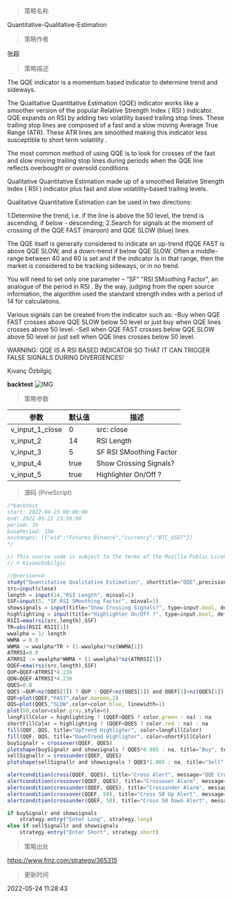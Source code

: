 
> 策略名称

Quantitative-Qualitative-Estimation

> 策略作者

张超

> 策略描述

The QQE indicator is a momentum based indicator to determine trend and sideways.

The Qualitative Quantitative Estimation (QQE) indicator works like a smoother version of the popular Relative Strength Index ( RSI ) indicator. QQE expands on RSI by adding two volatility based trailing stop lines. These trailing stop lines are composed of a fast and a slow moving Average True Range (ATR). These ATR lines are smoothed making this indicator less susceptible to short term volatility .

The most common method of using QQE is to look for crosses of the fast and slow moving trailing stop lines during periods when the QQE line reflects overbought or oversold conditions

Qualitative Quantitative Estimation made up of a smoothed Relative Strength Index ( RSI ) indicator plus fast and slow volatility-based trailing levels.

Qualitative Quantitative Estimation can be used in two directions:

1.Determine the trend, i.e. if the line is above the 50 level, the trend is ascending, if below - descending;
2.Search for signals at the moment of crossing of the QQE FAST (maroon) and QQE SLOW (blue) lines.


The QQE itself is generally considered to indicate an up-trend ifQQE FAST is above QQE SLOW, and a down-trend if below QQE SLOW.
Often a middle-range between 40 and 60 is set and if the indicator is in that range, then the market is considered to be tracking sideways, or in no trend.


You will need to set only one parameter – “SF” "RSI SMoothing Factor", an analogue of the period in RSI .
By the way, judging from the open source information, the algorithm used the standard strength index with a period of 14 for calculations.


Various signals can be created from the indicator such as:
-Buy when QQE FAST crosses above QQE SLOW below 50 level or just buy when QQE lines crosses above 50 level.
-Sell when QQE FAST crosses below QQE SLOW above 50 level or just sell when QQE lines crosses below 50 level.


WARNING: QQE IS A RSI BASED INDICATOR SO THAT IT CAN TRIGGER FALSE SIGNALS DURING DIVERGENCES!

Kıvanç Özbilgiç

**backtest**
 ![IMG](https://www.fmz.com/upload/asset/1002a1c2c6624b925ae.png) 

> 策略参数



|参数|默认值|描述|
|----|----|----|
|v_input_1_close|0|src: close|high|low|open|hl2|hlc3|hlcc4|ohlc4|
|v_input_2|14|RSI Length|
|v_input_3|5|SF RSI SMoothing Factor|
|v_input_4|true|Show Crossing Signals?|
|v_input_5|true|Highlighter On/Off ?|


> 源码 (PineScript)

``` javascript
/*backtest
start: 2022-04-23 00:00:00
end: 2022-05-22 23:59:00
period: 1h
basePeriod: 15m
exchanges: [{"eid":"Futures_Binance","currency":"BTC_USDT"}]
*/

// This source code is subject to the terms of the Mozilla Public License 2.0 at https://mozilla.org/MPL/2.0/
// © KivancOzbilgic

//@version=4
study("Quantitative Qualitative Estimation", shorttitle="QQE",precision=4, resolution="")
src=input(close)
length = input(14,"RSI Length", minval=1)
SSF=input(5, "SF RSI SMoothing Factor", minval=1)
showsignals = input(title="Show Crossing Signals?", type=input.bool, defval=true)
highlighting = input(title="Highlighter On/Off ?", type=input.bool, defval=true)
RSII=ema(rsi(src,length),SSF)
TR=abs(RSII-RSII[1])
wwalpha = 1/ length
WWMA = 0.0
WWMA := wwalpha*TR + (1-wwalpha)*nz(WWMA[1])
ATRRSI=0.0
ATRRSI := wwalpha*WWMA + (1-wwalpha)*nz(ATRRSI[1])
QQEF=ema(rsi(src,length),SSF)
QUP=QQEF+ATRRSI*4.236
QDN=QQEF-ATRRSI*4.236
QQES=0.0
QQES:=QUP<nz(QQES[1]) ? QUP : QQEF>nz(QQES[1]) and QQEF[1]<nz(QQES[1]) ? QDN :  QDN>nz(QQES[1]) ? QDN : QQEF<nz(QQES[1]) and QQEF[1]>nz(QQES[1]) ? QUP : nz(QQES[1])
QQF=plot(QQEF,"FAST",color.maroon,2)
QQS=plot(QQES,"SLOW",color=color.blue, linewidth=1)
plot(50,color=color.gray,style=6)
longFillColor = highlighting ? (QQEF>QQES ? color.green : na) : na
shortFillColor = highlighting ? (QQEF<QQES ? color.red : na) : na
fill(QQF, QQS, title="UpTrend Highligter", color=longFillColor)
fill(QQF, QQS, title="DownTrend Highligter", color=shortFillColor)
buySignalr = crossover(QQEF, QQES)
plotshape(buySignalr and showsignals ? QQES*0.995 : na, title="Buy", text="Buy", location=location.absolute, style=shape.labelup, size=size.tiny, color=color.green, textcolor=color.white, transp=0)
sellSignallr = crossunder(QQEF, QQES)
plotshape(sellSignallr and showsignals ? QQES*1.005 : na, title="Sell", text="Sell", location=location.absolute, style=shape.labeldown, size=size.tiny, color=color.red, textcolor=color.white, transp=0)

alertcondition(cross(QQEF, QQES), title="Cross Alert", message="QQE Crossing Signal!")
alertcondition(crossover(QQEF, QQES), title="Crossover Alarm", message="QQE BUY SIGNAL!")
alertcondition(crossunder(QQEF, QQES), title="Crossunder Alarm", message="QQE SELL SIGNAL!")
alertcondition(crossover(QQEF, 50), title="Cross 50 Up Alert", message="QQE FAST Crossing 50 UP!")
alertcondition(crossunder(QQEF, 50), title="Cross 50 Down Alert", message="QQE FAST Crossing 50 DOWN!")

if buySignalr and showsignals
    strategy.entry("Enter Long", strategy.long)
else if sellSignallr and showsignals
    strategy.entry("Enter Short", strategy.short)
```

> 策略出处

https://www.fmz.com/strategy/365315

> 更新时间

2022-05-24 11:28:43
